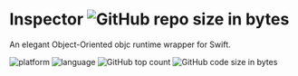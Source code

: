# Inspector ![GitHub repo size in bytes](https://img.shields.io/github/repo-size/0xxd0/Inspector.svg?colorA=24292e&colorB=24292e&style=flat)
An elegant Object-Oriented objc runtime wrapper for Swift.

![platform](https://img.shields.io/badge/platform-macOS%20%7C%20Windows-orange.svg) ![language](https://img.shields.io/github/languages/top/0xxd0/Inspector.svg?colorB=f58042) ![GitHub top count](https://img.shields.io/github/languages/count/0xxd0/Inspector.svg?colorB=28b9fe) ![GitHub code size in bytes](https://img.shields.io/github/languages/code-size/0xxd0/Inspector.svg?colorB=28b9fe)
